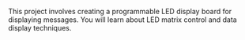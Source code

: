 This project involves creating a programmable LED display board for displaying messages. You will learn about LED matrix control and data display techniques.
